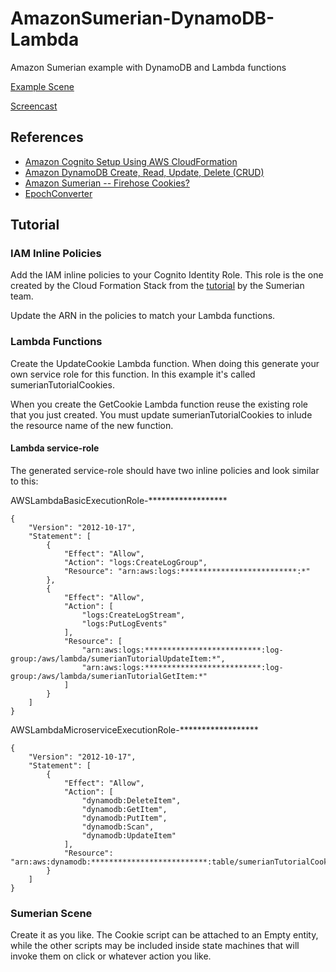 # AmazonSumerian-DynamoDB-Lambda
Amazon Sumerian example with DynamoDB and Lambda functions

[Example Scene](http://bit.ly/2GtTywz)

[Screencast](https://www.youtube.com/watch?v=TuIja0QGQ6s)

## References

* [Amazon Cognito Setup Using AWS CloudFormation](https://docs.sumerian.amazonaws.com/tutorials/create/beginner/aws-setup/)
* [Amazon DynamoDB Create, Read, Update, Delete (CRUD)](https://docs.aws.amazon.com/amazondynamodb/latest/developerguide/GettingStarted.NodeJs.03.html)
* [Amazon Sumerian -- Firehose Cookies?](https://medium.com/@kirbyshabaga/amazon-sumerian-firehose-cookies-3bb5273e22aa)
* [EpochConverter](https://www.epochconverter.com/)

## Tutorial

### IAM Inline Policies

Add the IAM inline policies to your Cognito Identity Role.  This role is the one created by the Cloud Formation Stack from the [tutorial](https://docs.sumerian.amazonaws.com/tutorials/create/beginner/aws-setup/) by the Sumerian team.

Update the ARN in the policies to match your Lambda functions.

### Lambda Functions

Create the UpdateCookie Lambda function.  When doing this generate your own service role for this function.  In this example it's called sumerianTutorialCookies.

When you create the GetCookie Lambda function reuse the existing role that you just created.  You must update sumerianTutorialCookies to inlude the resource name of the new function.

#### Lambda service-role

The generated service-role should have two inline policies and look similar to this:

AWSLambdaBasicExecutionRole-******************
```
{
    "Version": "2012-10-17",
    "Statement": [
        {
            "Effect": "Allow",
            "Action": "logs:CreateLogGroup",
            "Resource": "arn:aws:logs:**************************:*"
        },
        {
            "Effect": "Allow",
            "Action": [
                "logs:CreateLogStream",
                "logs:PutLogEvents"
            ],
            "Resource": [
                "arn:aws:logs:**************************:log-group:/aws/lambda/sumerianTutorialUpdateItem:*",
                "arn:aws:logs:**************************:log-group:/aws/lambda/sumerianTutorialGetItem:*"
            ]
        }
    ]
}
```

AWSLambdaMicroserviceExecutionRole-******************
```
{
    "Version": "2012-10-17",
    "Statement": [
        {
            "Effect": "Allow",
            "Action": [
                "dynamodb:DeleteItem",
                "dynamodb:GetItem",
                "dynamodb:PutItem",
                "dynamodb:Scan",
                "dynamodb:UpdateItem"
            ],
            "Resource": "arn:aws:dynamodb:**************************:table/sumerianTutorialCookies"
        }
    ]
}
```

### Sumerian Scene

Create it as you like.  The Cookie script can be attached to an Empty entity, while the other scripts may be included inside state machines that will invoke them on click or whatever action you like.
